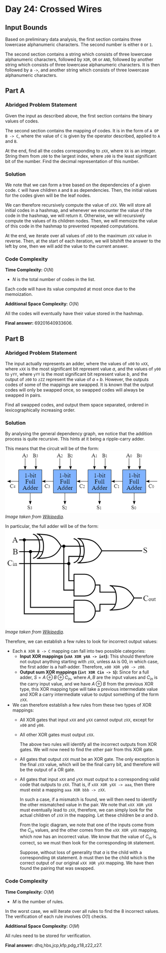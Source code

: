 # Day 24: Crossed Wires

## Input Bounds

Based on preliminary data analysis, the first section contains three lowercase alphanumeric characters. The second number is either `0` or `1`.

The second section contains a string which consists of three lowercase alphanumeric characters, followed by `XOR`, `OR` or `AND`, followed by another string which consists of three lowercase alphanumeric characters. It is then followed by a `->`, and another string which consists of three lowercase alphanumeric characters.

## Part A

### Abridged Problem Statement

Given the input as described above, the first section contains the binary values of codes. 

The second section contains the mapping of codes. It is in the form of `A OP B -> C`, where the value of `C` is given by the operator described, applied to `A` and `B`. 

At the end, find all the codes corresponding to `zXX`, where `XX` is an integer. String them from `z00` to the largest index, where `z00` is the least significant bit of the number. Find the decimal representation of this number.

### Solution

We note that we can form a tree based on the dependencies of a given code. `C` will have children `A` and `B` as dependencies. Then, the initial values for the codes given will be the leaf nodes.

We can therefore recursively compute the value of `zXX`. We will store all initial codes in a hashmap, and whenever we encounter the value of the code in the hashmap, we will return it. Otherwise, we will recursively compute the values of its children nodes. Then, we will memoize the value of this code in the hashmap to prevented repeated computations.

At the end, we iterate over all values of `z00` to the maximum `zXX` value in reverse. Then, at the start of each iteration, we will bitshift the answer to the left by one, then we will add the value to the current answer.

### Code Complexity

**Time Complexity:** $O(N)$

* $N$ is the total number of codes in the list.

Each code will have its value computed at most once due to the memoization.

**Additional Space Complexity:** $O(N)$

All the codes will eventually have their value stored in the hashmap.

**Final answer:** 69201640933606.

## Part B

### Abridged Problem Statement

The input actually represents an adder, where the values of `x00` to `xXX`, where `xXX` is the most significant bit represent value $a$, and the values of `y00` to `yYY`, where `yYY` is the most significant bit represent value $b$, and the output of `z00` to `zZZ` represent the value of $a+b$. However, the outputs codes of some of the mappings are swapped. It is known that the output codes will only be swapped once, so swapped codes will always be swapped in pairs.

Find all swapped codes, and output them space separated, ordered in lexicographically increasing order.

### Solution

By analysing the general dependency graph, we notice that the addition process is quite recursive. This hints at it being a ripple-carry adder.

This means that the circuit will be of the form:
![rca](rca.png)
*Image taken from [Wikipedia](https://upload.wikimedia.org/wikipedia/commons/5/5d/4-bit_ripple_carry_adder.svg).*

In particular, the full adder will be of the form:
![fa](full-adder.png)
*Image taken from [Wikipedia](https://en.m.wikipedia.org/wiki/File:Full-adder.svg).*

Therefore, we can establish a few rules to look for incorrect output values:
* Each `A XOR B -> C` mapping can fall into two possible categories:
    * **Input XOR mappings (`xAA XOR yAA -> int`):** This should therefore not output anything starting with `zXX`, unless `AA` is 00, in which case, the first adder is a half-adder. Therefore, `x00 XOR y00 -> z00`. 
    * **Output sum XOR mappings (`int XOR Cin -> S`):** Since for a full adder, $S = A \oplus B \oplus C_{in}$, where $A, B$ are the input values and $C_{in}$ is the carry input value, and we have $A \oplus B$ from the previous XOR type, this XOR mapping type will take a previous intermediate value and XOR a carry intermediate value to output something of the form `zXX`.
* We can therefore establish a few rules from these two types of XOR mappings:
    * All XOR gates that input `xXX` and `yXX` cannot output `zXX`, except for `x00` and `y00`.
    * All other XOR gates must output `zXX`.

        The above two rules will identify all the incorrect outputs from XOR gates. We will now need to find the other pair from this XOR gate.

    * All gates that output `zXX` must be an XOR gate. The only exception is the final `zXX` value, which will be the final carry bit, and therefore will be the output of a OR gate.
    * All gates that input `xXX` and `yXX` must output to a corresponding valid code that outputs to `zXX`. That is, if `xXX XOR yXX -> aaa`, then there must exist a mapping `aaa XOR bbb -> zXX`.

        In such a case, if a mismatch is found, we will then need to identify the other mismatched value in the pair. We note that `xXX XOR yXX` must eventually lead to `zXX`, therefore, we can simply look for the actual children of `zXX` in the mapping. Let these children be $a$ and $b$.
        
        From the logic diagram, we note that one of the inputs come from the $C_{in}$ values, and the other comes from the `xXX XOR yXX` mapping, which now has an incorrect value. We know that the value of $C_{in}$ is correct, so we must then look for the corresponding `OR` statement. 

        Suppose, without loss of generality that $a$ is the child with a corresponding `OR` statement. $b$ must then be the child which is the correct output of our original `xXX XOR yXX` mapping. We have then found the pairing that was swapped.

### Code Complexity

**Time Complexity:** $O(M)$

* $M$ is the number of rules.

In the worst case, we will iterate over all rules to find the 8 incorrect values. The verification of each rule involves $O(1)$ checks.

**Additional Space Complexity:** $O(M)$

All rules need to be stored for verification.

**Final answer:** dhq,hbs,jcp,kfp,pdg,z18,z22,z27.
